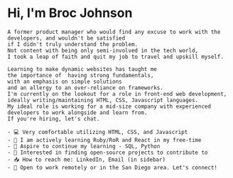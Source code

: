 # **Hi, I'm Broc Johnson**

    A former product manager who would find any excuse to work with the developers, and wouldn't be satisfied 
    if I didn't truly understand the problem. 
    Not content with being only semi-involved in the tech world, 
    I took a leap of faith and quit my job to travel and upskill myself.

    Learning to make dynamic websites has taught me 
    the importance of  having strong fundamentals, 
    with an emphasis on simple solutions 
    and an allergy to an over-reliance on frameworks. 
    I'm currently on the lookout for a role in front-end web development, ideally writing/maintaining HTML, CSS, Javascript languages. 
    My ideal role is working for a mid-size company with experienced developers to work alongside and learn from. 
    If you're hiring, let's chat.

    - 💻 Very comfortable utilizing HTML, CSS, and Javascript
    - 🍎 I am actively learning Ruby/RoR and React in my free-time
    - 💭 Aspire to continue my learning - SQL, Python
    - 🌉 Interested in finding open-source projects to contribute to
    - 📥 How to reach me: LinkedIn, Email (in sidebar)
    - 📣 Open to work remotely or in the San Diego area. Let's connect! 

<!--
**dwaynethebroc/dwaynethebroc** is a ✨ _special_ ✨ repository because its `README.md` (this file) appears on your GitHub profile.

Here are some ideas to get you started:

- 🔭 I’m currently working on ...
- 🌱 I’m currently learning ...
- 👯 I’m looking to collaborate on ...
- 🤔 I’m looking for help with ...
- 💬 Ask me about ...
- 📫 How to reach me: ...
- 😄 Pronouns: ...
- ⚡ Fun fact: ...
-->
